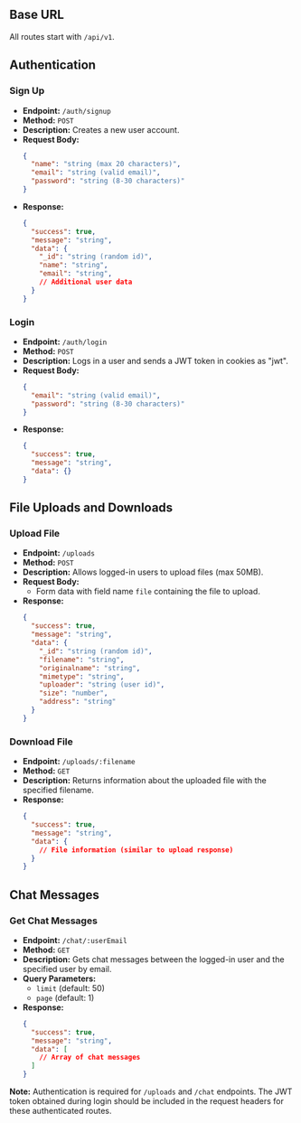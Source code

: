 ## Base URL
All routes start with `/api/v1`.

## Authentication

### Sign Up
- **Endpoint:** `/auth/signup`
- **Method:** `POST`
- **Description:** Creates a new user account.
- **Request Body:**
  ```json
  {
    "name": "string (max 20 characters)",
    "email": "string (valid email)",
    "password": "string (8-30 characters)"
  }
  ```
- **Response:**
  ```json
  {
    "success": true,
    "message": "string",
    "data": {
      "_id": "string (random id)",
      "name": "string",
      "email": "string",
      // Additional user data
    }
  }
  ```

### Login
- **Endpoint:** `/auth/login`
- **Method:** `POST`
- **Description:** Logs in a user and sends a JWT token in cookies as "jwt".
- **Request Body:**
  ```json
  {
    "email": "string (valid email)",
    "password": "string (8-30 characters)"
  }
  ```
- **Response:**
  ```json
  {
    "success": true,
    "message": "string",
    "data": {}
  }
  ```

## File Uploads and Downloads

### Upload File
- **Endpoint:** `/uploads`
- **Method:** `POST`
- **Description:** Allows logged-in users to upload files (max 50MB).
- **Request Body:**
  - Form data with field name `file` containing the file to upload.
- **Response:**
  ```json
  {
    "success": true,
    "message": "string",
    "data": {
      "_id": "string (random id)",
      "filename": "string",
      "originalname": "string",
      "mimetype": "string",
      "uploader": "string (user id)",
      "size": "number",
      "address": "string"
    }
  }
  ```

### Download File
- **Endpoint:** `/uploads/:filename`
- **Method:** `GET`
- **Description:** Returns information about the uploaded file with the specified filename.
- **Response:**
  ```json
  {
    "success": true,
    "message": "string",
    "data": {
      // File information (similar to upload response)
    }
  }
  ```

## Chat Messages

### Get Chat Messages
- **Endpoint:** `/chat/:userEmail`
- **Method:** `GET`
- **Description:** Gets chat messages between the logged-in user and the specified user by email.
- **Query Parameters:**
  - `limit` (default: 50)
  - `page` (default: 1)
- **Response:**
  ```json
  {
    "success": true,
    "message": "string",
    "data": [
      // Array of chat messages
    ]
  }
  ```

**Note:** Authentication is required for `/uploads` and `/chat` endpoints. The JWT token obtained during login should be included in the request headers for these authenticated routes.
